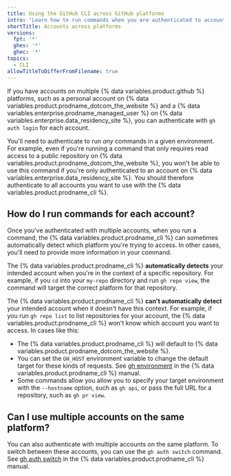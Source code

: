 ```yaml
---
title: Using the GitHub CLI across GitHub platforms
intro: 'Learn how to run commands when you are authenticated to accounts on different {% data variables.product.github %} platforms.'
shortTitle: Accounts across platforms
versions:
  fpt: '*'
  ghes: '*'
  ghec: '*'
topics:
  - CLI
allowTitleToDifferFromFilename: true
---
```


If you have accounts on multiple {% data variables.product.github %} platforms, such as a personal account on {% data variables.product.prodname_dotcom_the_website %} and a {% data variables.enterprise.prodname_managed_user %} on {% data variables.enterprise.data_residency_site %}, you can authenticate with `gh auth login` for each account.

You'll need to authenticate to run _any_ commands in a given environment. For example, even if you're running a command that only requires read access to a public repository on {% data variables.product.prodname_dotcom_the_website %}, you won't be able to use this command if you're only authenticated to an account on {% data variables.enterprise.data_residency_site %}. You should therefore authenticate to all accounts you want to use with the {% data variables.product.prodname_cli %}.

## How do I run commands for each account?

Once you've authenticated with multiple accounts, when you run a command, the {% data variables.product.prodname_cli %} can sometimes automatically detect which platform you're trying to access. In other cases, you'll need to provide more information in your command.

The {% data variables.product.prodname_cli %} **automatically detects** your intended account when you're in the context of a specific repository. For example, if you `cd` into your `my-repo` directory and run `gh repo view`, the command will target the correct platform for that repository.

The {% data variables.product.prodname_cli %} **can't automatically detect** your intended account when it doesn't have this context. For example, if you run `gh repo list` to list repositories for your account, the {% data variables.product.prodname_cli %} won't know which account you want to access. In cases like this:

* The {% data variables.product.prodname_cli %} will default to {% data variables.product.prodname_dotcom_the_website %}.
* You can set the `GH_HOST` environment variable to change the default target for these kinds of requests. See [gh environment](https://cli.github.com/manual/gh_help_environment) in the {% data variables.product.prodname_cli %} manual.
* Some commands allow you allow you to specify your target environment with the `--hostname` option, such as `gh api`, or pass the full URL for a repository, such as `gh pr view`.

## Can I use multiple accounts on the same platform?

You can also authenticate with multiple accounts on the same platform. To switch between these accounts, you can use the `gh auth switch` command. See [gh auth switch](https://cli.github.com/manual/gh_auth_switch) in the {% data variables.product.prodname_cli %} manual.

